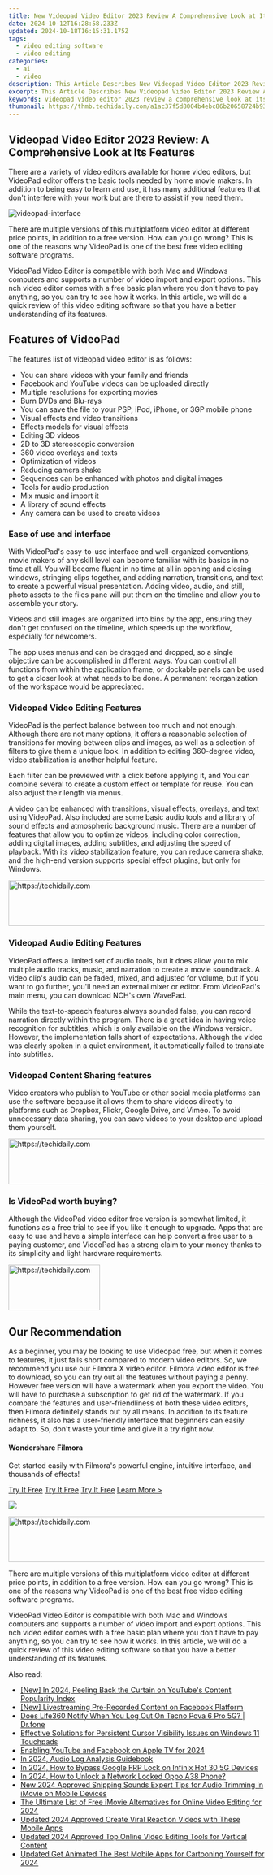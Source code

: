 ```yaml
---
title: New Videopad Video Editor 2023 Review A Comprehensive Look at Its Features for 2024
date: 2024-10-12T16:28:58.233Z
updated: 2024-10-18T16:15:31.175Z
tags: 
  - video editing software
  - video editing
categories: 
  - ai
  - video
description: This Article Describes New Videopad Video Editor 2023 Review A Comprehensive Look at Its Features for 2024
excerpt: This Article Describes New Videopad Video Editor 2023 Review A Comprehensive Look at Its Features for 2024
keywords: videopad video editor 2023 review a comprehensive look at its features,vn video editor pro apk a comprehensive review of its features,avs video editor 2023 a comprehensive review and guide,whats new in avs video editor 2023 a comprehensive review and guide,videopad video editor 2023 a comprehensive review and recommendation,ai animation vn video editor pro apk a comprehensive review of its features,videopad video editor a comprehensive review for aspiring filmmakers
thumbnail: https://thmb.techidaily.com/a1ac37f5d8004b4ebc86b20658724b93ef9aff951f603f30c9c8797a450783bc.jpg
---
```


## Videopad Video Editor 2023 Review: A Comprehensive Look at Its Features

There are a variety of video editors available for home video editors, but VideoPad editor offers the basic tools needed by home movie makers. In addition to being easy to learn and use, it has many additional features that don't interfere with your work but are there to assist if you need them.

![videopad-interface](https://images.wondershare.com/filmora/article-images/videopad-interface.jpg)

There are multiple versions of this multiplatform video editor at different price points, in addition to a free version. How can you go wrong? This is one of the reasons why VideoPad is one of the best free video editing software programs.

VideoPad Video Editor is compatible with both Mac and Windows computers and supports a number of video import and export options. This nch video editor comes with a free basic plan where you don't have to pay anything, so you can try to see how it works. In this article, we will do a quick review of this video editing software so that you have a better understanding of its features.

## **Features of VideoPad**

The features list of videopad video editor is as follows:

* You can share videos with your family and friends
* Facebook and YouTube videos can be uploaded directly
* Multiple resolutions for exporting movies
* Burn DVDs and Blu-rays
* You can save the file to your PSP, iPod, iPhone, or 3GP mobile phone
* Visual effects and video transitions
* Effects models for visual effects
* Editing 3D videos
* 2D to 3D stereoscopic conversion
* 360 video overlays and texts
* Optimization of videos
* Reducing camera shake
* Sequences can be enhanced with photos and digital images
* Tools for audio production
* Mix music and import it
* A library of sound effects
* Any camera can be used to create videos

### **Ease of use and interface**

With VideoPad's easy-to-use interface and well-organized conventions, movie makers of any skill level can become familiar with its basics in no time at all. You will become fluent in no time at all in opening and closing windows, stringing clips together, and adding narration, transitions, and text to create a powerful visual presentation. Adding video, audio, and still, photo assets to the files pane will put them on the timeline and allow you to assemble your story.

Videos and still images are organized into bins by the app, ensuring they don't get confused on the timeline, which speeds up the workflow, especially for newcomers.

The app uses menus and can be dragged and dropped, so a single objective can be accomplished in different ways. You can control all functions from within the application frame, or dockable panels can be used to get a closer look at what needs to be done. A permanent reorganization of the workspace would be appreciated.

### **Videopad Video Editing Features**

VideoPad is the perfect balance between too much and not enough. Although there are not many options, it offers a reasonable selection of transitions for moving between clips and images, as well as a selection of filters to give them a unique look. In addition to editing 360-degree video, video stabilization is another helpful feature.

Each filter can be previewed with a click before applying it, and You can combine several to create a custom effect or template for reuse. You can also adjust their length via menus.

A video can be enhanced with transitions, visual effects, overlays, and text using VideoPad. Also included are some basic audio tools and a library of sound effects and atmospheric background music. There are a number of features that allow you to optimize videos, including color correction, adding digital images, adding subtitles, and adjusting the speed of playback. With its video stabilization feature, you can reduce camera shake, and the high-end version supports special effect plugins, but only for Windows.

<!-- affiliate ads begin -->
<a href="https://unicoeye.pxf.io/c/5597632/2134227/18498" target="_top" id="2134227">
  <img src="//a.impactradius-go.com/display-ad/18498-2134227" border="0" alt="https://techidaily.com" width="728" height="90"/>
</a>
<img height="0" width="0" src="https://unicoeye.pxf.io/i/5597632/2134227/18498" style="position:absolute;visibility:hidden;" border="0" />
<!-- affiliate ads end -->

### **Videopad Audio Editing Features**

VideoPad offers a limited set of audio tools, but it does allow you to mix multiple audio tracks, music, and narration to create a movie soundtrack. A video clip's audio can be faded, mixed, and adjusted for volume, but if you want to go further, you'll need an external mixer or editor. From VideoPad's main menu, you can download NCH's own WavePad.

While the text-to-speech features always sounded false, you can record narration directly within the program. There is a great idea in having voice recognition for subtitles, which is only available on the Windows version. However, the implementation falls short of expectations. Although the video was clearly spoken in a quiet environment, it automatically failed to translate into subtitles.

### **Videopad Content Sharing features**

Video creators who publish to YouTube or other social media platforms can use the software because it allows them to share videos directly to platforms such as Dropbox, Flickr, Google Drive, and Vimeo. To avoid unnecessary data sharing, you can save videos to your desktop and upload them yourself.

<!-- affiliate ads begin -->
<a href="https://appsumo.8odi.net/c/5597632/2105863/7443" target="_top" id="2105863">
  <img src="//a.impactradius-go.com/display-ad/7443-2105863" border="0" alt="https://techidaily.com" width="728" height="90"/>
</a>
<img height="0" width="0" src="https://appsumo.8odi.net/i/5597632/2105863/7443" style="position:absolute;visibility:hidden;" border="0" />
<!-- affiliate ads end -->

### **Is VideoPad worth buying?**

Although the VideoPad video editor free version is somewhat limited, it functions as a free trial to see if you like it enough to upgrade. Apps that are easy to use and have a simple interface can help convert a free user to a paying customer, and VideoPad has a strong claim to your money thanks to its simplicity and light hardware requirements.

<!-- affiliate ads begin -->
<a href="https://aligracehair.sjv.io/c/5597632/2135367/19272" target="_top" id="2135367">
  <img src="//a.impactradius-go.com/display-ad/19272-2135367" border="0" alt="https://techidaily.com" width="180" height="90"/>
</a>
<img height="0" width="0" src="https://aligracehair.sjv.io/i/5597632/2135367/19272" style="position:absolute;visibility:hidden;" border="0" />
<!-- affiliate ads end -->

## **Our Recommendation**

As a beginner, you may be looking to use Videopad free, but when it comes to features, it just falls short compared to modern video editors. So, we recommend you use our Filmora X video editor. Filmora video editor is free to download, so you can try out all the features without paying a penny. However free version will have a watermark when you export the video. You will have to purchase a subscription to get rid of the watermark. If you compare the features and user-friendliness of both these video editors, then Filmora definitely stands out by all means. In addition to its feature richness, it also has a user-friendly interface that beginners can easily adapt to. So, don't waste your time and give it a try right now.

#### Wondershare Filmora

Get started easily with Filmora's powerful engine, intuitive interface, and thousands of effects!

[Try It Free](https://tools.techidaily.com/wondershare/filmora/download/) [Try It Free](https://tools.techidaily.com/wondershare/filmora/download/) [Try It Free](https://tools.techidaily.com/wondershare/filmora/download/) [Learn More >](https://tools.techidaily.com/wondershare/filmora/download/)

![](https://neveragain.allstatics.com/2019/assets/image/box/filmora-9.png)

<!-- affiliate ads begin -->
<a href="https://aligracehair.sjv.io/c/5597632/1972670/19272" target="_top" id="1972670">
  <img src="//a.impactradius-go.com/display-ad/19272-1972670" border="0" alt="https://techidaily.com" width="728" height="90"/>
</a>
<img height="0" width="0" src="https://aligracehair.sjv.io/i/5597632/1972670/19272" style="position:absolute;visibility:hidden;" border="0" />
<!-- affiliate ads end -->

There are multiple versions of this multiplatform video editor at different price points, in addition to a free version. How can you go wrong? This is one of the reasons why VideoPad is one of the best free video editing software programs.

VideoPad Video Editor is compatible with both Mac and Windows computers and supports a number of video import and export options. This nch video editor comes with a free basic plan where you don't have to pay anything, so you can try to see how it works. In this article, we will do a quick review of this video editing software so that you have a better understanding of its features.

<ins class="adsbygoogle"
      style="display:block"
      data-ad-client="ca-pub-7571918770474297"
      data-ad-slot="8358498916"
      data-ad-format="auto"
      data-full-width-responsive="true"></ins>

<span class="atpl-alsoreadstyle">Also read:</span>
<div><ul>
<li><a href="https://youtube-data.techidaily.com/n-2024-peeling-back-the-curtain-on-youtubes-content-popularity-index/"><u>[New] In 2024, Peeling Back the Curtain on YouTube's Content Popularity Index</u></a></li>
<li><a href="https://facebook-videos.techidaily.com/new-livestreaming-pre-recorded-content-on-facebook-platform/"><u>[New] Livestreaming Pre-Recorded Content on Facebook Platform</u></a></li>
<li><a href="https://fake-location.techidaily.com/does-life360-notify-when-you-log-out-on-tecno-pova-6-pro-5g-drfone-by-drfone-virtual-android/"><u>Does Life360 Notify When You Log Out On Tecno Pova 6 Pro 5G? | Dr.fone</u></a></li>
<li><a href="https://win-howtos.techidaily.com/effective-solutions-for-persistent-cursor-visibility-issues-on-windows-11-touchpads/"><u>Effective Solutions for Persistent Cursor Visibility Issues on Windows 11 Touchpads</u></a></li>
<li><a href="https://facebook-video-content.techidaily.com/enabling-youtube-and-facebook-on-apple-tv-for-2024/"><u>Enabling YouTube and Facebook on Apple TV for 2024</u></a></li>
<li><a href="https://screen-recording.techidaily.com/in-2024-audio-log-analysis-guidebook/"><u>In 2024, Audio Log Analysis Guidebook</u></a></li>
<li><a href="https://bypass-frp.techidaily.com/in-2024-how-to-bypass-google-frp-lock-on-infinix-hot-30-5g-devices-by-drfone-android/"><u>In 2024, How to Bypass Google FRP Lock on Infinix Hot 30 5G Devices</u></a></li>
<li><a href="https://android-unlock.techidaily.com/in-2024-how-to-unlock-a-network-locked-oppo-a38-phone-by-drfone-android/"><u>In 2024, How to Unlock a Network Locked Oppo A38 Phone?</u></a></li>
<li><a href="https://voice-adjusting.techidaily.com/new-2024-approved-snipping-sounds-expert-tips-for-audio-trimming-in-imovie-on-mobile-devices/"><u>New 2024 Approved Snipping Sounds Expert Tips for Audio Trimming in iMovie on Mobile Devices</u></a></li>
<li><a href="https://smart-video-creator.techidaily.com/the-ultimate-list-of-free-imovie-alternatives-for-online-video-editing-for-2024/"><u>The Ultimate List of Free iMovie Alternatives for Online Video Editing for 2024</u></a></li>
<li><a href="https://smart-video-creator.techidaily.com/updated-2024-approved-create-viral-reaction-videos-with-these-mobile-apps/"><u>Updated 2024 Approved Create Viral Reaction Videos with These Mobile Apps</u></a></li>
<li><a href="https://smart-video-creator.techidaily.com/updated-2024-approved-top-online-video-editing-tools-for-vertical-content/"><u>Updated 2024 Approved Top Online Video Editing Tools for Vertical Content</u></a></li>
<li><a href="https://smart-video-creator.techidaily.com/updated-get-animated-the-best-mobile-apps-for-cartooning-yourself-for-2024/"><u>Updated Get Animated The Best Mobile Apps for Cartooning Yourself for 2024</u></a></li>
</ul></div>

